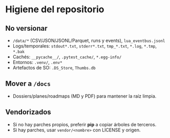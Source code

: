# Higiene del repositorio

## No versionar
- `/data/*` (CSV/JSON/JSONL/Parquet, runs y events), `lua_eventbus.jsonl`
- Logs/temporales: `stdout*.txt`, `stderr*.txt`, `tmp_*.txt`, `*.log`, `*.tmp`, `*.bak`
- Cachés: `__pycache__/`, `.pytest_cache/`, `*.egg-info/`
- Entornos: `.venv/`, `.env*`
- Artefactos de SO: `.DS_Store`, `Thumbs.db`

## Mover a `/docs`
- Dossiers/planes/roadmaps (MD y PDF) para mantener la raíz limpia.

## Vendorizados
- Si no hay parches propios, preferir **pip** a copiar árboles de terceros.
- Si hay parches, usar `vendor/<nombre>` con LICENSE y origen.
